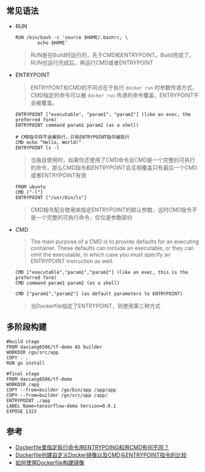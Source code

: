 ## 常见语法
* RUN
  ```
  RUN /bin/bash -c 'source $HOME/.bashrc; \ 
          echo $HOME'
  ```
  >RUN是在Build时运行的，先于CMD和ENTRYPOINT。Build完成了，RUN也运行完成后，再运行CMD或者ENTRYPOINT
* ENTRYPOINT
  >ENTRYPONT和CMD的不同点在于执行 `docker run` 时参数传递方式，CMD指定的命令可以被 `docker run` 传递的命令覆盖，ENTRYPOINT不会被覆盖。
  ```
  ENTRYPOINT ["executable", "param1", "param2"] (like an exec, the preferred form)
  ENTRYPOINT command param1 param2 (as a shell)
  ```
  ```
  # CMD指令将不会被执行，只有ENTRYPOINT指令被执行
  CMD echo “Hello, World!”
  ENTRYPOINT ls -l
  ```
  >当独自使用时，如果你还使用了CMD命令且CMD是一个完整的可执行的命令，那么CMD指令和ENTRYPOINT会互相覆盖只有最后一个CMD或者ENTRYPOINT有效
  ```
  FROM ubuntu
  CMD ["-l"]
  ENTRYPOINT ["/usr/bin/ls"]
  ```
  >CMD指令配合使用来指定ENTRYPOINT的默认参数，这时CMD指令不是一个完整的可执行命令，仅仅是参数部份
* CMD
  >The main purpose of a CMD is to provide defaults for an executing container. These defaults can include an executable, or they can omit the executable, in which case you must specify an ENTRYPOINT instruction as well.
  ```
  CMD ["executable","param1","param2"] (like an exec, this is the preferred form)
  CMD command param1 param2 (as a shell)
  ```
  ```
  CMD ["param1","param2"] (as default parameters to ENTRYPOINT)
  ```
  >当Dockerfile指定了ENTRYPOINT，则使用第三种方式
## 多阶段构建
  ```
  #build stage
  FROM daxiang6506/tf-demo AS builder
  WORKDIR /go/src/app
  COPY . .
  RUN go install 

  #final stage
  FROM daxiang6506/tf-demo
  WORKDIR /app
  COPY --from=builder /go/bin/app /app/app
  COPY --from=builder /go/src/app /app/
  ENTRYPOINT ./app
  LABEL Name=tensorflow-demo Version=0.0.1
  EXPOSE 1323
  ```
## 参考
* [Dockerfile里指定执行命令用ENTRYPOING和用CMD有何不同？](https://segmentfault.com/q/1010000000417103)
* [Dockerfile创建自定义Docker镜像以及CMD与ENTRYPOINT指令的比较](http://www.cnblogs.com/lienhua34/p/5170335.html)
* [如何使用Dockerfile构建镜像](https://blog.csdn.net/we_shell/article/details/38445979)
